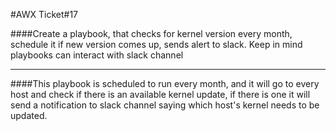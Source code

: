 #AWX Ticket#17

####Create a playbook, that checks for kernel version every month, schedule it if new version comes up, sends alert to slack. Keep in mind playbooks can interact with slack channel

-------------------------------------------------------------------------------------------------------------

####This playbook is scheduled to run every month, and it will go to every host and check if there is an available kernel update, if there is one it will send a notification to slack channel saying which host's kernel needs to be updated.